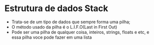 # Estrutura de dados Stack
- Trata-se de um tipo de dados que sempre forma uma pilha;
- O método usado da pilha é o L.I.F.O(Last in First Out)
- Pode ser uma pilha de qualquer coisa, inteiros, strings, floats e etc, e essa pilha voce pode fazer em uma lista

